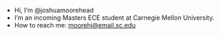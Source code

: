 - Hi, I’m @joshuamoorehead
- I’m an incoming Masters ECE student at Carnegie Mellon University.
- How to reach me: moorehj@email.sc.edu

<!---
joshuamoorehead/joshuamoorehead is a ✨ special ✨ repository because its `README.md` (this file) appears on your GitHub profile.
You can click the Preview link to take a look at your changes.
--->
